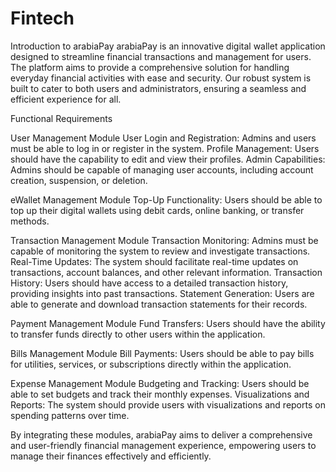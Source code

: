 # Fintech

Introduction to arabiaPay arabiaPay is an innovative digital wallet application designed to streamline financial transactions and management for users. The platform aims to provide a comprehensive solution for handling everyday financial activities with ease and security. Our robust system is built to cater to both users and administrators, ensuring a seamless and efficient experience for all.

Functional Requirements

User Management Module User Login and Registration: Admins and users must be able to log in or register in the system. Profile Management: Users should have the capability to edit and view their profiles. Admin Capabilities: Admins should be capable of managing user accounts, including account creation, suspension, or deletion.

eWallet Management Module Top-Up Functionality: Users should be able to top up their digital wallets using debit cards, online banking, or transfer methods.

Transaction Management Module Transaction Monitoring: Admins must be capable of monitoring the system to review and investigate transactions. Real-Time Updates: The system should facilitate real-time updates on transactions, account balances, and other relevant information. Transaction History: Users should have access to a detailed transaction history, providing insights into past transactions. Statement Generation: Users are able to generate and download transaction statements for their records.

Payment Management Module Fund Transfers: Users should have the ability to transfer funds directly to other users within the application.

Bills Management Module Bill Payments: Users should be able to pay bills for utilities, services, or subscriptions directly within the application.

Expense Management Module Budgeting and Tracking: Users should be able to set budgets and track their monthly expenses. Visualizations and Reports: The system should provide users with visualizations and reports on spending patterns over time.

By integrating these modules, arabiaPay aims to deliver a comprehensive and user-friendly financial management experience, empowering users to manage their finances effectively and efficiently.
